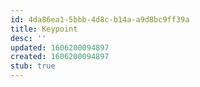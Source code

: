 ```yaml
---
id: 4da86ea1-5bbb-4d8c-b14a-a9d8bc9ff39a
title: Keypoint
desc: ''
updated: 1606200094897
created: 1606200094897
stub: true
---
```



